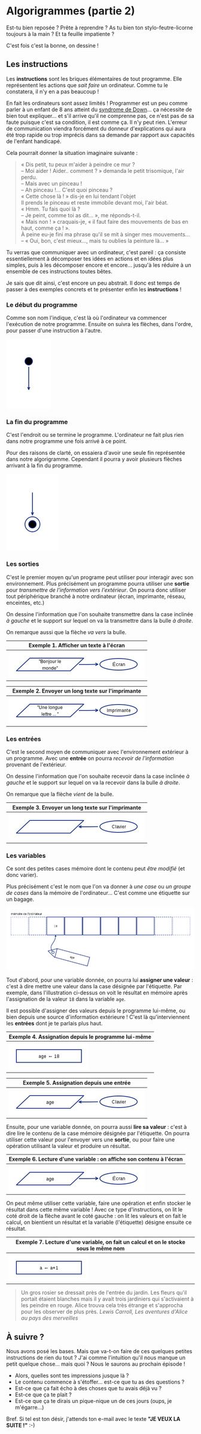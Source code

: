 Algorigrammes (partie 2)
========================

Est-tu bien reposée ? Prête à reprendre ? As tu bien ton stylo-feutre-licorne toujours à la main ? Et ta feuille impatiente ? 

C'est fois c'est la bonne, on dessine !

Les instructions
----------------

Les __instructions__ sont les briques élémentaires de tout programme. Elle représentent les actions que _sait faire_ un ordinateur. Comme tu le constatera, il n'y en a pas beaucoup ! 

En fait les ordinateurs sont assez limités ! Programmer est un peu comme parler à un enfant de 8 ans atteint du [syndrome de Down](https://fr.wikipedia.org/wiki/Trisomie_21)... ça nécessite de bien tout expliquer... et s'il arrive qu'il ne comprenne pas, ce n'est pas de sa faute puisque c'est sa condition, il est comme ça. Il n'y peut rien. L'erreur de communication viendra forcément du donneur d'explications qui aura été trop rapide ou trop imprécis dans sa demande par rapport aux capacités de l'enfant handicapé.

Cela pourrait donner la situation imaginaire suivante : 

> « Dis petit, tu peux m'aider à peindre ce mur ? <br/>
> &ndash; Moi aider ! Aider.. comment ? » demanda le petit trisomique, l'air perdu.<br/>
> &ndash; Mais avec un pinceau ! <br/>
> &ndash; Ah pinceau !... C'est quoi pinceau ? </br>
> « Cette chose là ! » dis-je en lui tendant l'objet <br/>
> Il prends le pinceau et reste immobile devant moi, l'air béat. <br/>
> « Hmm. Tu fais quoi là ? <br/>
> &ndash; Je peint, comme toi as dit... », me réponds-t-il. <br/>
> « Mais non ! » craquais-je, « il faut faire des mouvements de bas en haut, comme ça ! ». <br/>
> À peine eu-je fini ma phrase qu'il se mit à singer mes mouvements... <br/>
> &ndash; « Oui, bon, c'est mieux..., mais tu oublies la peinture là... »

Tu verras que communiquer avec un ordinateur, c'est pareil : ça consiste essentiellement à décomposer tes idées en actions et en idées plus simples, puis à les décomposer encore et encore... jusqu'à les réduire à un ensemble de ces instructions toutes bêtes.

Je sais que dit ainsi, c'est encore un peu abstrait. Il donc est temps de passer à des exemples concrets et te présenter enfin les __instructions__ !


### Le début du programme


Comme son nom l'indique, c'est là où l'ordinateur va commencer l'exécution de notre programme.
Ensuite on suivra les flèches, dans l'ordre, pour passer d'une instruction à l'autre.

![début](04-instructions/debut.png)

### La fin du programme


C'est l'endroit ou se termine le programme. L'ordinateur ne fait plus rien dans notre programme une fois arrivé à ce point. 

Pour des raisons de clarté, on essaiera d'avoir une seule fin représentée dans notre algorigramme. Cependant il pourra y avoir plusieurs flèches arrivant à la fin du programme.

![début](04-instructions/fin.png)

### Les sorties

C'est le premier moyen qu'un programe peut utiliser pour interagir avec son environnement. Plus précisément un programme pourra utiliser une __sortie__ pour _transmettre de l'information vers l'extérieur_. On pourra donc utiliser tout périphérique branché à notre ordinateur (écran, imprimante, réseau, enceintes, etc.)

On dessine l'information que l'on souhaite transmettre dans la case inclinée _à gauche_ et le support sur lequel on va la transmettre dans la bulle _à droite_.

On remarque aussi que la flèche _va vers_ la bulle.

| Exemple 1. Afficher un texte à l'écran     |
|--------------------------------------------|
| ![début](04-instructions/sortie-ecran.png) |

| Exemple 2. Envoyer un long texte sur l'imprimante |
|---------------------------------------------------|
| ![début](04-instructions/sortie-imprimante.png)   |


### Les entrées

C'est le second moyen de communiquer avec l'environnement extérieur à un programme. Avec une __entrée__ on pourra _recevoir de l'information_ provenant de l'extérieur.

On dessine l'information que l'on souhaite recevoir dans la case inclinée _à gauche_ et le support sur lequel on va la recevoir dans la bulle _à droite_. 

On remarque que la flèche _vient_ de la bulle.

| Exemple 3. Envoyer un long texte sur l'imprimante |
|---------------------------------------------------|
| ![début](04-instructions/entree-clavier.png)      |


### Les variables

Ce sont des petites cases mémoire dont le contenu peut _être modifié_ (et donc varier). 

Plus précisément c'est le nom que l'on va donner à _une case_ ou _un groupe de cases_ dans la mémoire de l'ordinateur... C'est comme une étiquette sur un bagage.

![une variable c'est une étiquette](04-instructions/variable-etiquette.png)

Tout d'abord, pour une variable donnée, on pourra lui __assigner une valeur__ : c'est à dire mettre une valeur dans la case désignée par l'étiquette. 
Par exemple, dans l'illustration ci-dessus on voit le résultat en mémoire après l'assignation de la valeur ``18`` dans la variable ``age``.

Il est possible d'assigner des valeurs depuis le programme lui-même, ou bien depuis une source d'information extérieure ! C'est là qu'interviennent les __entrées__ dont je te parlais plus haut.

| Exemple 4. Assignation depuis le programme lui-même |
|-----------------------------------------------------|
| ![x](04-instructions/variable-depuis-programme.png) |

| Exemple 5. Assignation depuis une entrée |
|------------------------------------------|
| ![x](04-instructions/variable-depuis-entree.png) |

Ensuite, pour une variable donnée, on pourra aussi __lire sa valeur__ : c'est à dire lire le contenu de la case mémoire désignée par l'étiquette. On pourra utiliser cette valeur pour l'envoyer vers une __sortie__, ou pour faire une opération utilisant la valeur et produire un résultat.


| Exemple 6. Lecture d'une variable : on affiche son contenu à l'écran |
|-----------------------------------------------------|
| ![exemple-6](04-instructions/variable-vers-sortie.png) |

On peut même utiliser cette variable, faire une opération et enfin stocker le résultat dans cette même variable ! Avec ce type d'instructions, on lit le coté droit de la flèche avant le coté gauche : on lit les valeurs et on fait le calcul, on bientient un résultat et la variable (l'étiquette) désigne ensuite ce résultat.

| Exemple 7. Lecture d'une variable, on fait un calcul et on le stocke sous le même nom |
|-----------------------------------------------------|
| ![exemple-6](04-instructions/variable-vers-programme.png) |


> Un gros rosier se dressait près de l'entrée du jardin.
> Les fleurs qu'il portait étaient blanches mais il y avait 
> trois jardiniers qui s'activaient à les peindre en rouge.
> Alice trouva cela très étrange et s'approcha pour les observer de plus près.
> <em>Lewis Carroll, Les aventures d'Alice au pays des merveilles</em>

À suivre ?
----------

Nous avons posé les bases. Mais que va-t-on faire de ces quelques petites
instructions de rien du tout ?  J'ai comme l'intuition qu'il nous manque un
petit quelque chose... mais quoi ? Nous le saurons au prochain épisode !

* Alors, quelles sont tes impressions jusque là ?
* Le contenu commence à s'étoffer... est-ce que tu as des questions ?
* Est-ce que ça fait écho à des choses que tu avais déjà vu ?
* Est-ce que ça te plait ?
* Est-ce que ça te dirais un pique-nique un de ces jours (oups, je m'égarre...)

Bref. Si tel est ton désir, j'attends ton e-mail avec le texte __"JE VEUX LA SUITE !"__  :-)


